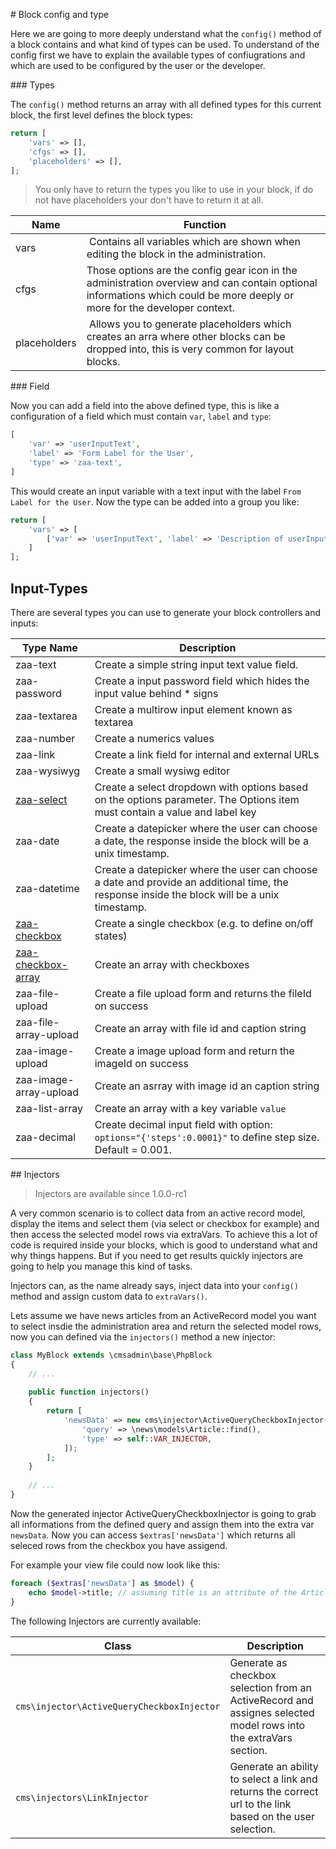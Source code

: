 # Block config and type

Here we are going to more deeply understand what the `config()` method of a block contains and what kind of types can be used. To understand of the config first we have to explain the available types of confiugrations and which are used to be configured by the user or the developer.

### Types

The `config()` method returns an array with all defined types for this current block, the first level defines the block types:

```php
return [
    'vars' => [],
    'cfgs' => [],
    'placeholders' => [],
];
```

> You only have to return the types you like to use in your block, if do not have placeholders your don't have to return it at all.

| Name | Function
| ---- | --------
| vars | Contains all variables which are shown when editing the block in the administration.
| cfgs | Those options are the config gear icon in the administration overview and can contain optional informations which could be more deeply or more for the developer context.
| placeholders | Allows you to generate placeholders which creates an arra where other blocks can be dropped into, this is very common for layout blocks.

### Field


Now you can add a field into the above defined type, this is like a configuration of a field which must contain `var`, `label` and `type`:

```php
[
    'var' => 'userInputText',
    'label' => 'Form Label for the User',
    'type' => 'zaa-text',
] 
```

This would create an input variable with a text input with the label `From Label for the User`. Now the type can be added into a group you like:

```php
return [
    'vars' => [
        ['var' => 'userInputText', 'label' => 'Description of userInputText', 'type' => 'zaa-text']
    ]
];
```

## Input-Types


There are several types you can use to generate your block controllers and inputs:

|Type Name            |Description
|---------------------|-----------
|zaa-text|Create a simple string input text value field.
|zaa-password|Create a input password field which hides the input value behind * signs
|zaa-textarea|Create a multirow input element known as textarea
|zaa-number|Create a numerics values
|zaa-link|Create a link field for internal and external URLs
|zaa-wysiwyg|Create a small wysiwg editor
|[zaa-select](app-block-type-select.md)|Create a select dropdown with options based on the options parameter. The Options item must contain a value and label key
|zaa-date|Create a datepicker where the user can choose a date, the response inside the block will be a unix timestamp.
|zaa-datetime|Create a datepicker where the user can choose a date and provide an additional time, the response inside the block will be a unix timestamp.
|[zaa-checkbox](app-block-type-checkbox.md)|Create a single checkbox (e.g. to define on/off states)
|[zaa-checkbox-array](app-block-type-checkbox-array.md)|Create an array with checkboxes
|zaa-file-upload|Create a file upload form and returns the fileId on success
|zaa-file-array-upload|Create an array with file id and caption string
|zaa-image-upload|Create a image upload form and return the imageId on success
|zaa-image-array-upload|Create an asrray with image id an caption string
|zaa-list-array|Create an array with a key variable `value`
|zaa-decimal|Create decimal input field with option: `options="{'steps':0.0001}"` to define step size. Default = 0.001.

## Injectors

> Injectors are available since 1.0.0-rc1

A very common scenario is to collect data from an active record model, display the items and select them (via select or checkbox for example) and then access the selected model rows via extraVars. To achieve this a lot of code is required inside your blocks, which is good to understand what and why things happens. But if you need to get results quickly injectors are going to help you manage this kind of tasks.

Injectors can, as the name already says, inject data into your `config()` method and assign custom data to `extraVars()`.

Lets assume we have news articles from an ActiveRecord model you want to select insdie the administration area and return the selected model rows, now you can defined via the `injectors()` method a new injector:

```php
class MyBlock extends \cmsadmin\base\PhpBlock
{
	// ...
	
	public function injectors()
	{
	    return [
	        'newsData' => new cms\injector\ActiveQueryCheckboxInjector([
	            'query' => \news\models\Article::find(),
	            'type' => self::VAR_INJECTOR,
	        ]);
	    ];
	}
	
	// ...
}
```

Now the generated injector ActiveQueryCheckboxInjector is going to grab all informations from the defined query and assign them into the extra var `newsData`. Now you can access `$extras['newsData']` which returns all seleced rows from the checkbox you have assigend.

For example your view file could now look like this:

```php
foreach ($extras['newsData'] as $model) {
	echo $model->title; // assuming title is an attribute of the Article model defined in the query part of the injector.
}
```

The following Injectors are currently available:

|Class		|Description
|---		|---
|`cms\injector\ActiveQueryCheckboxInjector`|Generate as checkbox selection from an ActiveRecord and assignes selected model rows into the extraVars section.
|`cms\injectors\LinkInjector`|Generate an ability to select a link and returns the correct url to the link based on the user selection.